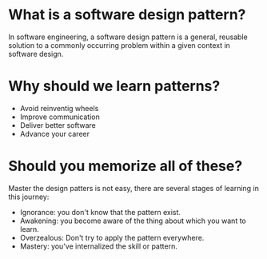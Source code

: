 
# What is a software design pattern?
In software engineering, a software design pattern is a general, reusable solution to a commonly occurring problem within a given context in software design. 

# Why should we learn patterns?

- Avoid reinventig wheels
- Improve communication
- Deliver better software
- Advance your career

  
# Should you memorize all of these?
Master the design patters is not easy, there are several stages of learning in this journey:

- Ignorance: you don't know that the pattern exist. 
- Awakening: you become aware of the thing about which you want to learn.
- Overzealous: Don't try to apply the pattern everywhere.
- Mastery: you've internalized the skill or pattern.


